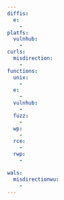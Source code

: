 ```yaml
---
diffis:
  e:
    -
platfs:
  vulnhub:
    -
curls:
  misdirection:
    -
functions:
  unix:
    -
  e:
    -
  vulnhub:
    -
  fuzz:
    -
  wp:
    -
  rce:
    -
  rwp:
    -

wals:
  misdirectionwu:
    -
---
```

